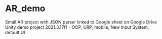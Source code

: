 # AR_demo
Small AR project with JSON parser linked to Google sheet on Google Drive
Unity demo project 2021.3.17f1 - OOP, URP, mobile, New Input System, default UI
